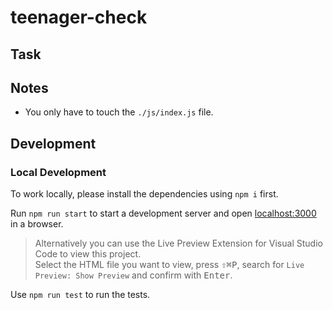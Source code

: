 # teenager-check

## Task

## Notes

- You only have to touch the `./js/index.js` file.

## Development

### Local Development

To work locally, please install the dependencies using `npm i` first.

Run `npm run start` to start a development server and open [localhost:3000](http://localhost:3000) in a browser.

> Alternatively you can use the Live Preview Extension for Visual Studio Code to view this project.  
> Select the HTML file you want to view, press <kbd>⇧</kbd><kbd>⌘</kbd><kbd>P</kbd>, search for `Live Preview: Show Preview` and confirm with <kbd>Enter</kbd>.

Use `npm run test` to run the tests.




